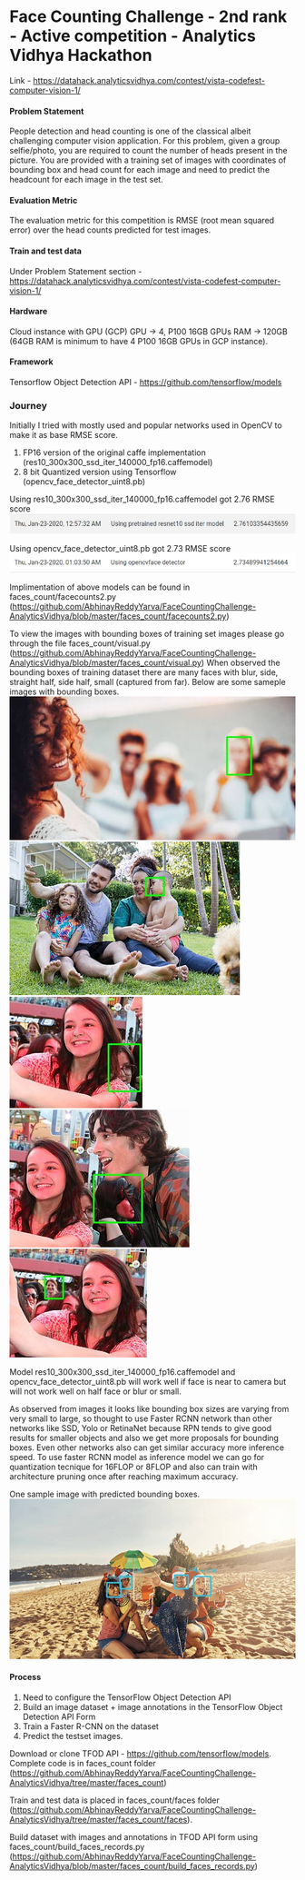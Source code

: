 # Face Counting Challenge - 2nd rank - Active competition - Analytics Vidhya Hackathon

Link - https://datahack.analyticsvidhya.com/contest/vista-codefest-computer-vision-1/

#### Problem Statement
People detection and head counting is one of the classical albeit challenging computer vision application. For this problem, given a group selfie/photo, you are required to count the number of heads present in the picture. You are provided with a training set of images with coordinates of bounding box and head count for each image and need to predict the headcount for each image in the test set.

#### Evaluation Metric
The evaluation metric for this competition is RMSE (root mean squared error) over the head counts predicted for test images.

#### Train and test data
Under Problem Statement section - https://datahack.analyticsvidhya.com/contest/vista-codefest-computer-vision-1/ 

#### Hardware
Cloud instance with GPU (GCP)
GPU -> 4, P100 16GB GPUs
RAM -> 120GB (64GB RAM is minimum to have 4 P100 16GB GPUs in GCP instance). 

#### Framework 
Tensorflow Object Detection API - https://github.com/tensorflow/models

### Journey
Initially I tried with mostly used and popular networks used in OpenCV to make it as base RMSE score.
1. FP16 version of the original caffe implementation (res10_300x300_ssd_iter_140000_fp16.caffemodel)
2. 8 bit Quantized version using Tensorflow (opencv_face_detector_uint8.pb)

Using res10_300x300_ssd_iter_140000_fp16.caffemodel got 2.76 RMSE score
![](faces_count/AV-Scores/res10ssd.JPG)

Using opencv_face_detector_uint8.pb got 2.73 RMSE score
![](faces_count/AV-Scores/opencvfacedetector.JPG)

Implimentation of above models can be found in faces_count/facecounts2.py (https://github.com/AbhinayReddyYarva/FaceCountingChallenge-AnalyticsVidhya/blob/master/faces_count/facecounts2.py)

To view the images with bounding boxes of training set images please go through the file faces_count/visual.py (https://github.com/AbhinayReddyYarva/FaceCountingChallenge-AnalyticsVidhya/blob/master/faces_count/visual.py) 
When observed the bounding boxes of training dataset there are many faces with blur, side, straight half, side half, small (captured from far). Below are some sameple images with bounding boxes. 
![](BBoxImages/BlurFace.JPG)
![](BBoxImages/SideFace.JPG)
![](BBoxImages/HalfFace.JPG)
![](BBoxImages/SideHalf.JPG)
![](BBoxImages/SmallBlur.JPG)

Model res10_300x300_ssd_iter_140000_fp16.caffemodel and opencv_face_detector_uint8.pb will work well if face is near to camera but will not work well on half face or blur or small.

As observed from images it looks like bounding box sizes are varying from very small to large, so thought to use Faster RCNN network than other networks like SSD, Yolo or RetinaNet because RPN tends to give good results for smaller objects and also we get more proposals for bounding boxes. Even other networks also can get similar accuracy more inference speed. To use faster RCNN model as inference model we can go for quantization tecnique for 16FLOP or 8FLOP and also can train with architecture pruning once after reaching maximum accuracy.

One sample image with predicted bounding boxes.
![](Output.jpg)

#### Process
1. Need to configure the TensorFlow Object Detection API
2. Build an image dataset + image annotations in the TensorFlow Object Detection API Form 
3. Train a Faster R-CNN on the dataset
4. Predict the testset images.

Download or clone TFOD API - https://github.com/tensorflow/models. Complete code is in faces_count folder (https://github.com/AbhinayReddyYarva/FaceCountingChallenge-AnalyticsVidhya/tree/master/faces_count)

Train and test data is placed in faces_count/faces folder (https://github.com/AbhinayReddyYarva/FaceCountingChallenge-AnalyticsVidhya/tree/master/faces_count/faces).

Build dataset with images and annotations in TFOD API form using faces_count/build_faces_records.py (https://github.com/AbhinayReddyYarva/FaceCountingChallenge-AnalyticsVidhya/blob/master/faces_count/build_faces_records.py)



